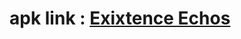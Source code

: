 # apk link : [Exixtence Echos](https://github.com/Ankan002/existence-echos-mobile-frontend/blob/master/apk/ExistenceEchos.apk)
